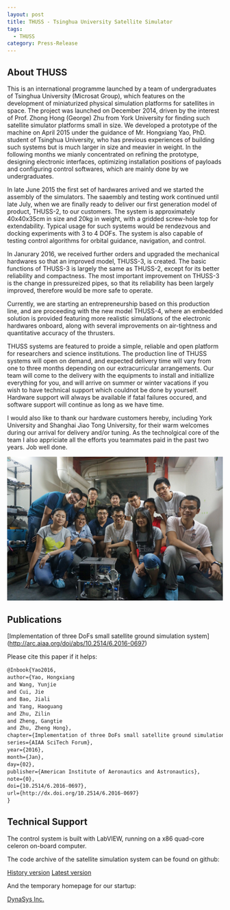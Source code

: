 ```yaml
---
layout: post
title: THUSS - Tsinghua University Satellite Simulator
tags:
  - THUSS
category: Press-Release
---
```

## About THUSS

This is an international programme launched by a team of undergraduates of Tsinghua University (Microsat Group), which features on the development of miniaturized physical simulation platforms for satellites in space. The project was launched on December 2014, driven by the interest of Prof. Zhong Hong (George) Zhu from York University for finding such satellite simulator platforms small in size. We developed a prototype of the machine on April 2015 under the guidance of Mr. Hongxiang Yao, PhD. student of Tsinghua University, who has previous experiences of building such systems but is much larger in size and meavier in weight. In the following months we mianly concentrated on refining the prototype, designing electronic interfaces, optimizing installation positions of payloads and configuring control softwares, which are mainly done by we undergraduates.

<!--more-->

In late June 2015 the first set of hardwares arrived and we started the assembly of the simulators. The saaembly and testing work continued until late July, when we are finally ready to deliver our first generation model of product, THUSS-2, to our customers. The system is approximately 40x40x35cm in size and 20kg in weight, with a gridded screw-hole top for extendability. Typical usage for such systems would be rendezvous and docking experiments with 3 to 4 DOFs. The system is also capable of testing control algorithms for orbital guidance, navigation, and control.

In Janurary 2016, we received further orders and upgraded the mechanical hardwares so that an improved model, THUSS-3, is created. The basic functions of THUSS-3 is largely the same as THUSS-2, except for its better reliability and compactness. The most important improvement on THUSS-3 is the change in pressureized pipes, so that its reliability has been largely improved, therefore would be more safe to operate.

Currently, we are starting an entrepreneurship based on this production line, and are proceeding with the new model THUSS-4, where an embedded solution is provided featuring more realistic simulations of the electronic hardwares onboard, along with several improvements on air-tightness and quantitative accuracy of the thrusters.

THUSS systems are featured to proide a simple, reliable and open platform for researchers and science institutions. The production line of THUSS systems will open on demand, and expected delivery time will vary from one to three months depending on our extracurricular arrangements. Our team will come to the delivery with the equipments to install and initiallize everything for you, and will arrive on summer or winter vacations if you wish to have technical support which couldnot be done by yourself. Hardware support will always be available if fatal failures occured, and software support will continue as long as we have time.

I would also like to thank our hardware customers hereby, including York University and Shanghai Jiao Tong University, for their warm welcomes during our arrival for delivery and/or tuning. As the technolgical core of the team I also appriciate all the efforts you teammates paid in the past two years. Job well done.

![Microsat Group](https://raw.githubusercontent.com/HaoguangYang/HaoguangYang.github.io/master/assets/media/THUSS-team.JPG)

## Publications

[Implementation of three DoFs small satellite ground simulation system] (http://arc.aiaa.org/doi/abs/10.2514/6.2016-0697)

Please cite this paper if it helps:

```tex
@Inbook{Yao2016,
author={Yao, Hongxiang
and Wang, Yunjie
and Cui, Jie
and Bao, Jiali
and Yang, Haoguang
and Zhu, Zilin
and Zheng, Gangtie
and Zhu, Zheng Hong},
chapter={Implementation of three DoFs small satellite ground simulation system},
series={AIAA SciTech Forum},
year={2016},
month={Jan},
day={02},
publisher={American Institute of Aeronautics and Astronautics},
note={0},
doi={10.2514/6.2016-0697},
url={http://dx.doi.org/10.2514/6.2016-0697}
}
```

## Technical Support

The control system is built with LabVIEW, running on a x86 quad-core celeron on-board computer.

The code archive of the satellite simulation system can be found on github:

[History version](https://github.com/HaoguangYang/THUSS)
[Latest version](https://github.com/HaoguangYang/THUSS-Release)

And the temporary homepage for our startup:

[DynaSys Inc.](http://www.x-lab.tsinghua.edu.cn/?c=nurture&amp;a=projectshow&amp;id=3108#project)
